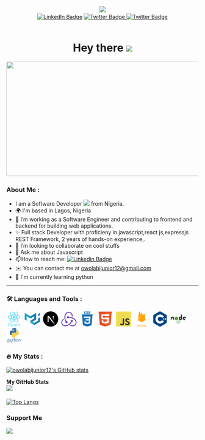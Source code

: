 <div id="header" align="center">
  <img src="https://media.giphy.com/media/M9gbBd9nbDrOTu1Mqx/giphy.gif" width="100"/>
</div>
<div id="badges" align="center">
  <a href="https://www.linkedin.com/in/owolabi-destiny-oluwanifemi-231222265" target="_blank" rel="noreferrer"><img src="https://img.shields.io/badge/LinkedIn-blue?style=for-the-badge&logo=linkedin&logoColor=white" alt="LinkedIn Badge"/></a>
  <a href="https://www.twitter.com/Iboytech123" target="_blank" rel="noreferrer"><img src="https://img.shields.io/badge/Twitter-blue?style=for-the-badge&logo=twitter&logoColor=white" alt="Twitter Badge"/> </a>
  <a href="https://discord.com/users/iboy#3261" target="_blank" rel="noreferrer"><img src="https://img.shields.io/badge/Discord-purple?style=for-the-badge&logo=twitter&logoColor=white" alt="Twitter Badge"/> </a>
</div>
<div align="center">
  <img src="https://komarev.com/ghpvc/?username=owolabijunior12&style=flat-square&color=blue"  alt=""/>
</div>

<h1 align="center">
  Hey there
  <img src="https://media.giphy.com/media/hvRJCLFzcasrR4ia7z/giphy.gif" width="30px"/>
</h1>
<div align="center">
  <img src="https://media.giphy.com/media/dWesBcTLavkZuG35MI/giphy.gif" width="600" height="300"/>
</div>


### About Me :
-  I am a Software Developer <img src="https://media.giphy.com/media/WUlplcMpOCEmTGBtBW/giphy.gif" width="30"> from Nigeria.
- 🌍  I'm based in Lagos, Nigeria
- :telescope: I’m working as a Software Engineer and contributing to frontend and backend for building web applications.
- ✨ Full stack Developer with proficieny in javascript,react js,expressjs REST Framework, 2 years of hands-on experience,.
- 👯 I’m looking to collaborate on cool stuffs
- 💬 Ask me about Javascript
-  :mailbox:How to reach me:  [![Linkedin Badge](https://img.shields.io/badge/-Iboytech-blue?style=flat&logo=Linkedin&logoColor=white)]([your-linkedin-url](https://www.linkedin.com/in/owolabi-destiny-oluwanifemi-231222265))
- ✉️  You can contact me at [owolabijunior12@gmail.com](mailto:owolabijunior12@gmail.com)
- 🧠  I'm currently learning python 
---

### :hammer_and_wrench: Languages and Tools :
<div>

  <img src="https://github.com/devicons/devicon/blob/master/icons/react/react-original-wordmark.svg" title="React" alt="React" width="40" height="40"/>&nbsp;
  <img src="https://github.com/devicons/devicon/blob/master/icons/materialui/materialui-original.svg" title="Material UI" alt="Material UI" width="40" height="40"/>&nbsp;
 <img src="https://github.com/devicons/devicon/blob/master/icons/nextjs/nextjs-original.svg" title="Material UI" alt="Material UI" width="40" height="40"/>&nbsp;
  <img src="https://github.com/devicons/devicon/blob/master/icons/redux/redux-original.svg" title="Redux" alt="Redux " width="40" height="40"/>&nbsp;
  <img src="https://github.com/devicons/devicon/blob/master/icons/css3/css3-plain-wordmark.svg"  title="CSS3" alt="CSS" width="40" height="40"/>&nbsp;
  <img src="https://github.com/devicons/devicon/blob/master/icons/html5/html5-original.svg" title="HTML5" alt="HTML" width="40" height="40"/>&nbsp;
  <img src="https://github.com/devicons/devicon/blob/master/icons/javascript/javascript-original.svg" title="JavaScript" alt="JavaScript" width="40" height="40"/>&nbsp;
  <img src="https://github.com/devicons/devicon/blob/master/icons/firebase/firebase-plain-wordmark.svg" title="Firebase" alt="Firebase" width="40" height="40"/>&nbsp;
  <img src="https://github.com/devicons/devicon/blob/master/icons/cplusplus/cplusplus-plain.svg" title="cplusplus" alt="cplusplus" width="40" height="40"/>&nbsp;
  <img src="https://github.com/devicons/devicon/blob/master/icons/nodejs/nodejs-original-wordmark.svg" title="NodeJS" alt="NodeJS" width="40" height="40"/>&nbsp;
  <img src="https://github.com/devicons/devicon/blob/master/icons/python/python-original-wordmark.svg" title="python" alt="python" width="40" height="40"/>&nbsp;
  




### :fire: My Stats :

<a href="http://www.github.com/owolabijunior12"><img src="https://github-readme-stats.vercel.app/api?username=owolabijunior12&show_icons=true&hide=&count_private=true&title_color=0891b2&text_color=22c55e&icon_color=0891b2&bg_color=1c1917&hide_border=true&show_icons=true" alt="owolabijunior12's GitHub stats" /></a>

<b>My GitHub Stats</b><br/>
<a href="http://www.github.com/owolabijunior12"><img src="https://github-readme-streak-stats.herokuapp.com/?user=owolabijunior12&stroke=22c55e&background=1c1917&ring=0891b2&fire=0891b2&currStreakNum=22c55e&currStreakLabel=0891b2&sideNums=22c55e&sideLabels=22c55e&dates=22c55e&hide_border=true" /></a> <br><br>
[![Top Langs](https://github-readme-stats.vercel.app/api/top-langs/?username=owolabijunior12&layout=compact&theme=vision-friendly-dark)](https://github.com/anuraghazra/github-readme-stats)
### Support Me
<a href="https://www.buymeacoffee.com/Iboytech123"><img src="https://cdn.buymeacoffee.com/buttons/v2/default-yellow.png" width="200" /></a>
